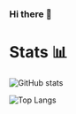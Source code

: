 ### Hi there 👋

<!-- Also , I like Competitive Programming , here are my stats on Codechef and Codeforces👨‍💻 📈.  
 
 <a href="https://www.codechef.com/users/ashutosh3119"> ![Badge](https://cp-logo.vercel.app/codechef/harsh_johar)</a>  <a href="https://codeforces.com/profile/harsh_johar"> ![Badge](https://cp-logo.vercel.app/codeforces/harshjohar)  </a> -->


<h1> Stats 📊 </h1>

![GitHub stats](https://github-readme-stats.vercel.app/api?username=harshjohar&show_icons=true&theme=tokyonight&count_private=true)


![Top Langs](https://github-readme-stats.vercel.app/api/top-langs/?username=harshjohar&theme=tokyonight&langs_count=3&hide=html)
